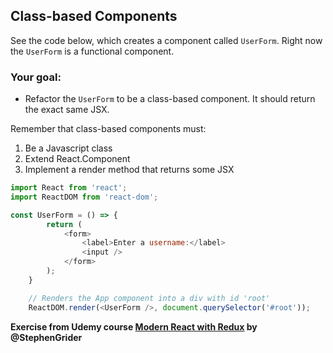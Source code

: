 ## Class-based Components

See the code below, which creates a component called `UserForm`. Right now the `UserForm` is a functional component.

### Your goal:
* Refactor the `UserForm` to be a class-based component. It should return the exact same JSX.

Remember that class-based components must:

1. Be a Javascript class
2. Extend React.Component
3. Implement a render method that returns some JSX

```javascript
import React from 'react';
import ReactDOM from 'react-dom';

const UserForm = () => {
        return (
            <form>
                <label>Enter a username:</label>
                <input />
            </form>
        );
    }

    // Renders the App component into a div with id 'root'
    ReactDOM.render(<UserForm />, document.querySelector('#root'));
```

**Exercise from Udemy course [Modern React with Redux](https://www.udemy.com/course/react-redux/) by @StephenGrider**